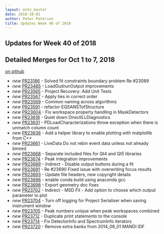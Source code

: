 ```yaml
---
layout: onto_master
date: 2018-10-01
author: Peter Peterson
title: Updates Week 40 of 2018
---
```

Updates for Week 40 of 2018
---------------------------

Detailed Merges for Oct 1 to 7, 2018
------------------------------------
[on github](https://github.com/mantidproject/mantid/pulls?q=is%3Apr+merged%3A2018-10-02..2018-10-07)

* *new* [PR23186](https://github.com/mantidproject/mantid/pull/23186) - Solved fit constraints boundary problem Re #23089
* *new* [PR23485](https://github.com/mantidproject/mantid/pull/23485) - LoadGudrunOutput improvements
* *new* [PR23565](https://github.com/mantidproject/mantid/pull/23565) - Project Recovery: Add Unit Tests
* *new* [PR23567](https://github.com/mantidproject/mantid/pull/23567) - Apply ties in correct order
* *new* [PR23569](https://github.com/mantidproject/mantid/pull/23569) - Common naming across algorithms
* *new* [PR23591](https://github.com/mantidproject/mantid/pull/23591) - refactor EQSANSTofStructure
* *new* [PR23604](https://github.com/mantidproject/mantid/pull/23604) - Fix workspace property handling in MaskDetectors
* *new* [PR23618](https://github.com/mantidproject/mantid/pull/23618) - Quiet down DirectILLDiagnostics
* *new* [PR23631](https://github.com/mantidproject/mantid/pull/23631) - PDLoadCharacterizations throw exception when there is unmatch column count
* *new* [PR23636](https://github.com/mantidproject/mantid/pull/23636) - Add a helper library to enable plotting with matplotlib from C++
* *new* [PR23661](https://github.com/mantidproject/mantid/pull/23661) - LiveData Do not rebin event data unless not already binned
* *new* [PR23668](https://github.com/mantidproject/mantid/pull/23668) - Separate included files for Qt4 and Qt5 libraries
* *new* [PR23674](https://github.com/mantidproject/mantid/pull/23674) - Peak integration improvements
* *new* [PR23689](https://github.com/mantidproject/mantid/pull/23689) - Indirect - Disable output buttons during a fit
* *new* [PR23691](https://github.com/mantidproject/mantid/pull/23691) - Re #23690 Fixed issue with overwriting focus results
* *new* [PR23693](https://github.com/mantidproject/mantid/pull/23693) - Update file headers, new copyright details
* *new* [PR23696](https://github.com/mantidproject/mantid/pull/23696) - enable conda build using anaconda gcc
* *new* [PR23698](https://github.com/mantidproject/mantid/pull/23698) - Export geometry doc fixes
* *new* [PR23702](https://github.com/mantidproject/mantid/pull/23702) - Indirect - MSD Fit - Add option to choose which output parameter to plot
* *new* [PR23704](https://github.com/mantidproject/mantid/pull/23704) - Turn off logging for Project Serialiser when saving instrument window
* *new* [PR23705](https://github.com/mantidproject/mantid/pull/23705) - Peak numbers unique when peak workspaces combined
* *new* [PR23712](https://github.com/mantidproject/mantid/pull/23712) - Duplicate print statements to the console
* *new* [PR23714](https://github.com/mantidproject/mantid/pull/23714) - Fix DetectorInfo and SpectrumInfo iterators
* *new* [PR23720](https://github.com/mantidproject/mantid/pull/23720) - Remove extra banks from 2014_08_01 MANDI IDF
